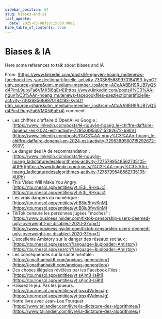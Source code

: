 ```yaml
---
sidebar_position: 64
slug: biases-and-ia
last_update:
  date: 2025-03-08T19:15:00.000Z
hide_table_of_contents: true
---
```


# Biases & IA


Here some references to talk about biases and IA


From: [https://www.linkedin.com/posts/lê-nguyên-hoang_mutenews-facebookfiles-saezlectionartificielle-activity-7303685689970184193-kyoO?utm_source=share&utm_medium=member_ios&rcm=ACoAABBH9RUB7yQ5d4PimL9upyFa6VMX5i6qEr4](https://www.linkedin.com/posts/l%C3%AA-nguy%C3%AAn-hoang_mutenews-facebookfiles-saezlectionartificielle-activity-7303685689970184193-kyoO?utm_source=share&utm_medium=member_ios&rcm=ACoAABBH9RUB7yQ5d4PimL9upyFa6VMX5i6qEr4) comment:

- Les chiffres d'affaire d'OpenAI vs Google : [https://www.linkedin.com/posts/lê-nguyên-hoang_le-chiffre-daffaire-dopenai-en-2024-est-activity-7295389560715292672-690V](https://www.linkedin.com/posts/l%C3%AA-nguy%C3%AAn-hoang_le-chiffre-daffaire-dopenai-en-2024-est-activity-7295389560715292672-690V)
- Le danger des IA de recommandation : [https://www.linkedin.com/posts/lê-nguyên-hoang_ladictaturedesalgorithmes-activity-7275799548562735105-4UPh](https://www.linkedin.com/posts/l%C3%AA-nguy%C3%AAn-hoang_ladictaturedesalgorithmes-activity-7275799548562735105-4UPh)
- This Video Will Make You Angry: [https://tournesol.app/entities/yt:rE3j_RHkqJc](https://tournesol.app/entities/yt:rE3j_RHkqJc)
- Les vrais dangers du numérique : [https://tournesol.app/entities/yt:B8iu8fyvKnM](https://tournesol.app/entities/yt:B8iu8fyvKnM)
- TikTok censure les personnes jugées "moches" : [https://www.businessinsider.com/tiktok-censorship-users-deemed-ugly-overweight-or-disabled-2020-3?op=1](https://www.businessinsider.com/tiktok-censorship-users-deemed-ugly-overweight-or-disabled-2020-3?op=1)
- L'excellente Amistory sur le danger des réseaux sociaux : [https://tournesol.app/search?language=&uploader=Amistory](https://tournesol.app/search?language=&uploader=Amistory)
- Les conséquences sur la santé mentale : [https://jonathanhaidt.com/anxious-generation/](https://jonathanhaidt.com/anxious-generation/)
- Des choses illégales révélées par les Facebook Files : [https://tournesol.app/entities/yt:sAjm3-IaRtI](https://tournesol.app/entities/yt:sAjm3-IaRtI)
- Haïssez le jeu. Pas les joueurs. [https://tournesol.app/entities/yt:jxsx4WdmoJg](https://tournesol.app/entities/yt:jxsx4WdmoJg)
- Notre livre avec Jean-Lou Fourquet : [https://www.tallandier.com/livre/la-dictature-des-algorithmes/](https://www.tallandier.com/livre/la-dictature-des-algorithmes/)


      